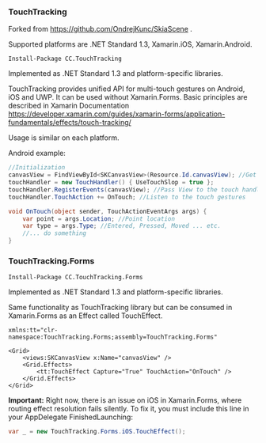 ### TouchTracking

Forked from https://github.com/OndrejKunc/SkiaScene .

Supported platforms are .NET Standard 1.3, Xamarin.iOS, Xamarin.Android.

```
Install-Package CC.TouchTracking
```
Implemented as .NET Standard 1.3 and platform-specific libraries.

TouchTracking provides unified API for multi-touch gestures on Android, iOS and UWP. It can be used without Xamarin.Forms. 
Basic principles are described in Xamarin Documentation https://developer.xamarin.com/guides/xamarin-forms/application-fundamentals/effects/touch-tracking/

Usage is similar on each platform. 

Android example:

```csharp
//Initialization
canvasView = FindViewById<SKCanvasView>(Resource.Id.canvasView); //Get SKCanvasView
touchHandler = new TouchHandler() { UseTouchSlop = true };
touchHandler.RegisterEvents(canvasView); //Pass View to the touch handler
touchHandler.TouchAction += OnTouch; //Listen to the touch gestures

void OnTouch(object sender, TouchActionEventArgs args) {
    var point = args.Location; //Point location
    var type = args.Type; //Entered, Pressed, Moved ... etc.
    //... do something
}
```

### TouchTracking.Forms
```
Install-Package CC.TouchTracking.Forms
```
Implemented as .NET Standard 1.3 and platform-specific libraries.

Same functionality as TouchTracking library but can be consumed in Xamarin.Forms as an Effect called TouchEffect.

```
xmlns:tt="clr-namespace:TouchTracking.Forms;assembly=TouchTracking.Forms"

<Grid>
    <views:SKCanvasView x:Name="canvasView" />
    <Grid.Effects>
        <tt:TouchEffect Capture="True" TouchAction="OnTouch" />
    </Grid.Effects>
</Grid>
```



**Important:** Right now, there is an issue on iOS in Xamarin.Forms, where routing effect resolution fails silently. To fix it, you must include this line in your AppDelegate FinishedLaunching:

```csharp
var _ = new TouchTracking.Forms.iOS.TouchEffect();
```
